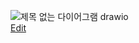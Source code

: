 ![제목 없는 다이어그램 drawio](https://github.com/KMN-Inc/KMN-Inc-drawio-github/blob/main/제목%20없는%20다이어그램.drawio.svg)<br>
<a href="https://app.diagrams.net/?src=about/#HKMN-Inc/KMN-Inc-drawio-github/main/제목%20없는%20다이어그램.drawio.svg#%7B%22pageId%22%3A%22wFE0QG_FPsp0jaGvCLVb%22%7D">Edit</a>

